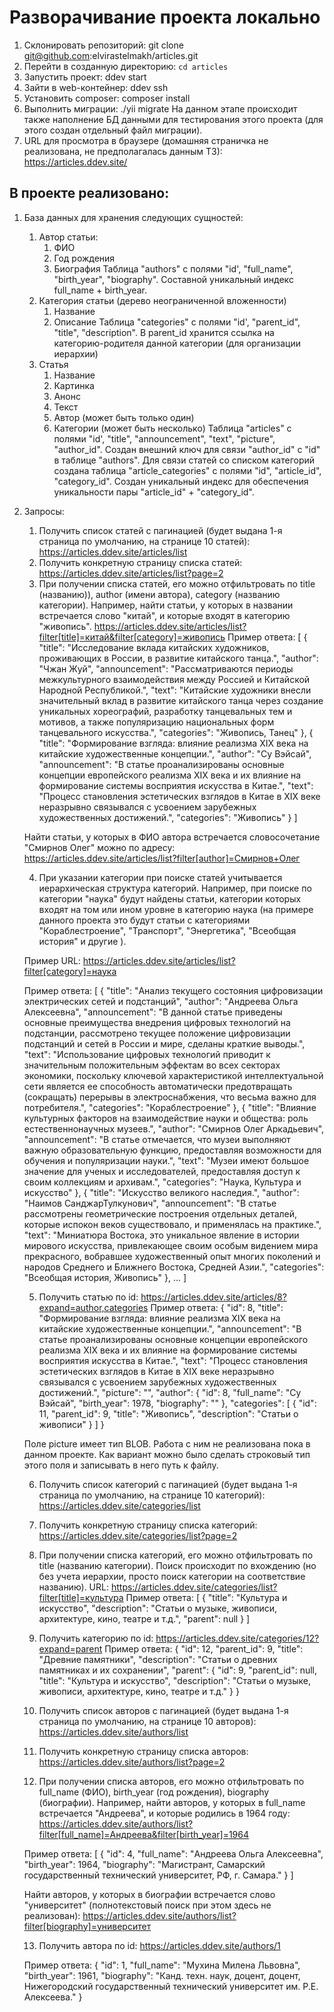 # Разворачивание проекта локально

1. Склонировать репозиторий: git clone git@github.com:elvirastelmakh/articles.git
2. Перейти в созданную директорию: `cd articles`
3. Запустить проект: ddev start
4. Зайти в web-контейнер: ddev ssh
5. Установить composer: composer install
6. Выполнить миграции: ./yii migrate
   На данном этапе происходит также наполнение БД данными для тестирования этого проекта (для этого создан отдельный файл миграции).
7. URL для просмотра в браузере (домашняя страничка не реализована, не предполагалась данным ТЗ): https://articles.ddev.site/

## В проекте реализовано:
1. База данных для хранения следующих сущностей:
    1. Автор статьи:
        1. ФИО
        2. Год рождения
        3. Биография
        Таблица "authors" с полями "id', "full_name", "birth_year", "biography".
        Составной уникальный индекс full_name + birth_year.
    2. Категория статьи (дерево неограниченной вложенности)
        1. Название
        2. Описание
        Таблица "categories" с полями "id', "parent_id", "title", "description".
        В parent_id хранится ссылка на категорию-родителя данной категории (для организации иерархии)
    3. Статья
        1. Название
        2. Картинка
        3. Анонс
        4. Текст
        5. Автор (может быть только один)
        6. Категории (может быть несколько)
        Таблица "articles" с полями "id', "title", "announcement", "text", "picture", "author_id".
        Создан внешний ключ для связи "author_id" с "id" в таблице "authors".
        Для связи статей со списком категорий создана таблица "article_categories" с полями "id", "article_id", "category_id".
        Создан уникальный индекс для обеспечения уникальности пары "article_id" + "category_id".

2. Запросы:
    1. Получить список статей с пагинацией (будет выдана 1-я страница по умолчанию, на странице 10 статей):
        https://articles.ddev.site/articles/list
    2. Получить конкретную страницу списка статей: https://articles.ddev.site/articles/list?page=2
    3. При получении списка статей, его можно отфильтровать по title (названию)), author (имени автора), 
       category (названию категории).
    Например, найти статьи, у которых в названии встречается слово "китай", и которые входят в категорию "живопись".
    https://articles.ddev.site/articles/list?filter[title]=китай&filter[category]=живопись
    Пример ответа: 
    [
        {
            "title": "Исследование вклада китайских художников, проживающих в России, в развитие китайского танца.",
            "author": "Чжан Жуй",
            "announcement": "Рассматриваются периоды межкультурного взаимодействия между Россией и Китайской Народной Республикой.",
            "text": "Китайские художники внесли значительный вклад в развитие китайского танца через создание уникальных хореографий, разработку танцевальных тем и мотивов, а также популяризацию национальных форм танцевального искусства.",
            "categories": "Живопись, Танец"
        },
        {
            "title": "Формирование взгляда: влияние реализма XIX века на китайские художественные концепции.",
            "author": "Су Вэйсай",
            "announcement": "В статье проанализированы основные концепции европейского реализма XIX века и их влияние на формирование системы восприятия искусства в Китае.",
            "text": "Процесс становления эстетических взглядов в Китае в XIX веке неразрывно связывался c усвоением зарубежных художественных достижений.",
            "categories": "Живопись"
        }
    ]

    Найти статьи, у которых в ФИО автора встречается словосочетание "Смирнов Олег" можно по адресу:
    https://articles.ddev.site/articles/list?filter[author]=Смирнов+Олег

    4. При указании категории при поиске статей учитывается иерархическая структура категорий. Например, при поиске по категории "наука" будут найдены статьи, категории которых входят на том или ином уровне в категорию наука (на примере данного проекта
    это будут статьи с категориями "Кораблестроение", "Транспорт", "Энергетика", "Всеобщая история" и другие        ). 

    Пример URL:
    https://articles.ddev.site/articles/list?filter[category]=наука

    Пример ответа:
   [
        {
            "title": "Анализ текущего состояния цифровизации электрических сетей и подстанций",
            "author": "Андреева Ольга Алексеевна",
            "announcement": "В данной статье приведены основные преимущества внедрения цифровых технологий на подстанции, рассмотрено текущее положение цифровизации подстанций и сетей в России и мире, сделаны краткие выводы.",
            "text": "Использование цифровых технологий приводит к значительным положительным эффектам во всех секторах экономики, поскольку ключевой характеристикой интеллектуальной сети является ее способность автоматически предотвращать (сокращать) перерывы в электроснабжения, что весьма важно для потребителя.",
            "categories": "Кораблестроение"
        },
        {
            "title": "Влияние культурных факторов на взаимодействие науки и общества: роль естественнонаучных музеев.",
            "author": "Смирнов Олег Аркадьевич",
            "announcement": "В статье отмечается, что музеи выполняют важную образовательную функцию, предоставляя возможности для обучения и популяризации науки.",
            "text": "Музеи имеют большое значение для ученых и исследователей, предоставляя доступ к  своим коллекциям и архивам.",
            "categories": "Наука, Культура и искусство"
        },
        {
            "title": "Искусство великого наследия.",
            "author": "Наимов СанджарТулкунович",
            "announcement": "В статье рассмотрены геометрические построения отдельных деталей, которые испокон веков существовало, и применялась на практике.",
            "text": "Миниатюра Востока, это уникальное явление в истории мирового искусства, привлекающее своим особым видением мира прекрасного, вобравшее художественный опыт многих поколений и народов Среднего и Ближнего Востока, Средней Азии.",
            "categories": "Всеобщая история, Живопись"
        },
        ...
    ]

    5. Получить статью по id: https://articles.ddev.site/articles/8?expand=author,categories
    Пример ответа:
        {
        "id": 8,
        "title": "Формирование взгляда: влияние реализма XIX века на китайские художественные концепции.",
        "announcement": "В статье проанализированы основные концепции европейского реализма XIX века и их влияние на формирование системы восприятия искусства в Китае.",
        "text": "Процесс становления эстетических взглядов в Китае в XIX веке неразрывно связывался c усвоением зарубежных художественных достижений.",
        "picture": "",
        "author": {
            "id": 8,
            "full_name": "Су Вэйсай",
            "birth_year": 1978,
            "biography": ""
        },
        "categories": [
            {
                "id": 11,
                "parent_id": 9,
                "title": "Живопись",
                "description": "Статьи о живописи"
            }
        ]
    }

    Поле picture имеет тип BLOB. Работа с ним не реализована пока в данном проекте. Как вариант можно было сделать строковый тип этого поля и записывать в него путь к файлу.

    6. Получить список категорий с пагинацией (будет выдана 1-я страница по умолчанию, на странице 10 категорий):
    https://articles.ddev.site/categories/list

    7. Получить конкретную страницу списка категорий: https://articles.ddev.site/categories/list?page=2
    8. При получении списка категорий, его можно отфильтровать по title (названию категории).
    Поиск происходит по вхождению (но без учета иерархии, просто поиск категории на соответствие названию).
    URL: https://articles.ddev.site/categories/list?filter[title]=культура
    Пример ответа:
    [
        {
            "title": "Культура и искусство",
            "description": "Статьи о музыке, живописи, архитектуре, кино, театре и т.д.",
            "parent": null
        }
    ]

    9. Получить категорию по id: https://articles.ddev.site/categories/12?expand=parent
    Пример ответа:
    {
        "id": 12,
        "parent_id": 9,
        "title": "Древние памятники",
        "description": "Статьи о древних памятниках и их сохранении",
        "parent": {
            "id": 9,
            "parent_id": null,
            "title": "Культура и искусство",
            "description": "Статьи о музыке, живописи, архитектуре, кино, театре и т.д."
        }
    }

    10. Получить список авторов с пагинацией (будет выдана 1-я страница по умолчанию, на странице 10 авторов):
    https://articles.ddev.site/authors/list

    11. Получить конкретную страницу списка авторов: https://articles.ddev.site/authors/list?page=2

    12. При получении списка авторов, его можно отфильтровать по full_name (ФИО), birth_year (год рождения), 
        biography (биографии).
    Например, найти авторов, у которых в full_name встречается "Андреева", и которые родились в 1964 году:
    https://articles.ddev.site/authors/list?filter[full_name]=Андреева&filter[birth_year]=1964

    Пример ответа:
    [
        {
            "id": 4,
            "full_name": "Андреева Ольга Алексеевна",
            "birth_year": 1964,
            "biography": "Магистрант, Самарский государственный технический университет, РФ, г. Самара."
        }
    ]

    Найти авторов, у которых в биографии встречается слово "университет" (полнотекстовый поиск при этом здесь не реализован):
    https://articles.ddev.site/authors/list?filter[biography]=университет

    13. Получить автора по id: https://articles.ddev.site/authors/1

    Пример ответа:
    {
        "id": 1,
        "full_name": "Мухина Милена Львовна",
        "birth_year": 1961,
        "biography": "Канд. техн. наук, доцент, доцент, Нижегородский государственный технический университет им. Р.Е. Алексеева."
    }
